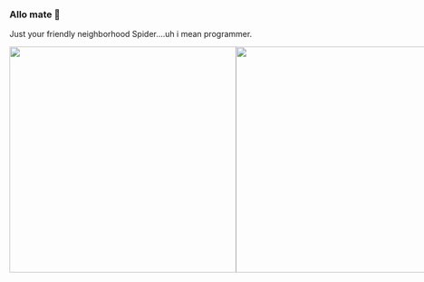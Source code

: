 ### Allo mate 👋

<!--
**kyeou/kyeou** is a ✨ _special_ ✨ repository because its `README.md` (this file) appears on your GitHub profile.

Here are some ideas to get you started:

- 🔭 I’m currently working on ...
- 🌱 I’m currently learning ...
- 👯 I’m looking to collaborate on ...
- 🤔 I’m looking for help with ...
- 💬 Ask me about ...
- 📫 How to reach me: ...
- 😄 Pronouns: ...
- ⚡ Fun fact: ...
-->




Just your friendly neighborhood Spider....uh i mean programmer.



<div>

  <div style="display: flex; flex-direction: row;">
    <img src="https://github-readme-stats.vercel.app/api?username=kyeou&show_icons=true&theme=merko&rank_icon=github" width="400">
     <img src="https://github-readme-streak-stats.herokuapp.com?user=kyeou&theme=merko" width="400">
  </div>

<div style="display: flex; flex-direction: row;">

<!--   
  <div style="display: flex; flex-direction: column;">
    <img src="https://github-readme-stats.vercel.app/api/pin?username=kyeou&repo=CSUN-Catalog-and-Schedules&title_color=fff&icon_color=f9f9f9&text_color=9f9f9f&bg_color=151515" width="400">
     
   <img src="https://github-readme-stats.vercel.app/api/pin?username=kyeou&repo=CSUN-Dashboard&title_color=fff&icon_color=f9f9f9&text_color=9f9f9f&bg_color=151515" width="400">
  </div>
   -->
   
   </div>

 
   
</div>
